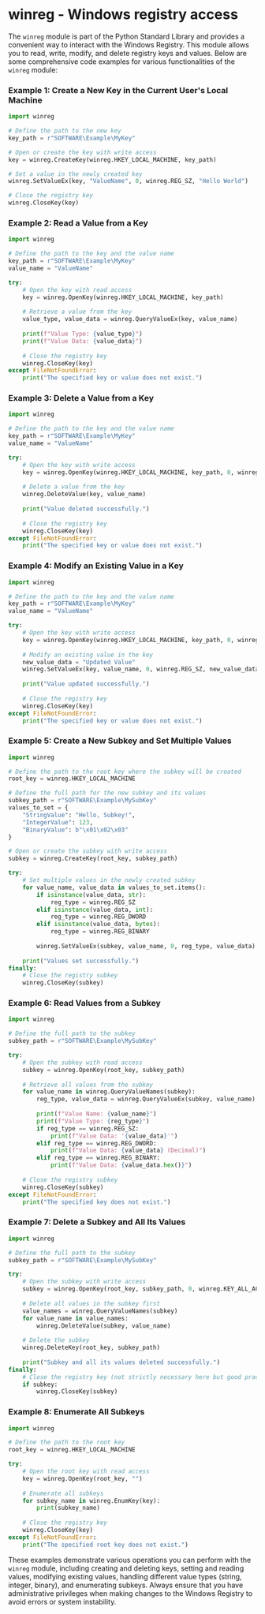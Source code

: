 # winreg - Windows registry access

The `winreg` module is part of the Python Standard Library and provides a convenient way to interact with the Windows Registry. This module allows you to read, write, modify, and delete registry keys and values. Below are some comprehensive code examples for various functionalities of the `winreg` module:

### Example 1: Create a New Key in the Current User's Local Machine
```python
import winreg

# Define the path to the new key
key_path = r"SOFTWARE\Example\MyKey"

# Open or create the key with write access
key = winreg.CreateKey(winreg.HKEY_LOCAL_MACHINE, key_path)

# Set a value in the newly created key
winreg.SetValueEx(key, "ValueName", 0, winreg.REG_SZ, "Hello World")

# Close the registry key
winreg.CloseKey(key)
```

### Example 2: Read a Value from a Key
```python
import winreg

# Define the path to the key and the value name
key_path = r"SOFTWARE\Example\MyKey"
value_name = "ValueName"

try:
    # Open the key with read access
    key = winreg.OpenKey(winreg.HKEY_LOCAL_MACHINE, key_path)
    
    # Retrieve a value from the key
    value_type, value_data = winreg.QueryValueEx(key, value_name)
    
    print(f"Value Type: {value_type}")
    print(f"Value Data: {value_data}")
    
    # Close the registry key
    winreg.CloseKey(key)
except FileNotFoundError:
    print("The specified key or value does not exist.")
```

### Example 3: Delete a Value from a Key
```python
import winreg

# Define the path to the key and the value name
key_path = r"SOFTWARE\Example\MyKey"
value_name = "ValueName"

try:
    # Open the key with write access
    key = winreg.OpenKey(winreg.HKEY_LOCAL_MACHINE, key_path, 0, winreg.KEY_SET_VALUE)
    
    # Delete a value from the key
    winreg.DeleteValue(key, value_name)
    
    print("Value deleted successfully.")
    
    # Close the registry key
    winreg.CloseKey(key)
except FileNotFoundError:
    print("The specified key or value does not exist.")
```

### Example 4: Modify an Existing Value in a Key
```python
import winreg

# Define the path to the key and the value name
key_path = r"SOFTWARE\Example\MyKey"
value_name = "ValueName"

try:
    # Open the key with write access
    key = winreg.OpenKey(winreg.HKEY_LOCAL_MACHINE, key_path, 0, winreg.KEY_SET_VALUE)
    
    # Modify an existing value in the key
    new_value_data = "Updated Value"
    winreg.SetValueEx(key, value_name, 0, winreg.REG_SZ, new_value_data)
    
    print("Value updated successfully.")
    
    # Close the registry key
    winreg.CloseKey(key)
except FileNotFoundError:
    print("The specified key or value does not exist.")
```

### Example 5: Create a New Subkey and Set Multiple Values
```python
import winreg

# Define the path to the root key where the subkey will be created
root_key = winreg.HKEY_LOCAL_MACHINE

# Define the full path for the new subkey and its values
subkey_path = r"SOFTWARE\Example\MySubKey"
values_to_set = {
    "StringValue": "Hello, Subkey!",
    "IntegerValue": 123,
    "BinaryValue": b"\x01\x02\x03"
}

# Open or create the subkey with write access
subkey = winreg.CreateKey(root_key, subkey_path)

try:
    # Set multiple values in the newly created subkey
    for value_name, value_data in values_to_set.items():
        if isinstance(value_data, str):
            reg_type = winreg.REG_SZ
        elif isinstance(value_data, int):
            reg_type = winreg.REG_DWORD
        elif isinstance(value_data, bytes):
            reg_type = winreg.REG_BINARY
        
        winreg.SetValueEx(subkey, value_name, 0, reg_type, value_data)
    
    print("Values set successfully.")
finally:
    # Close the registry subkey
    winreg.CloseKey(subkey)
```

### Example 6: Read Values from a Subkey
```python
import winreg

# Define the full path to the subkey
subkey_path = r"SOFTWARE\Example\MySubKey"

try:
    # Open the subkey with read access
    subkey = winreg.OpenKey(root_key, subkey_path)
    
    # Retrieve all values from the subkey
    for value_name in winreg.QueryValueNames(subkey):
        reg_type, value_data = winreg.QueryValueEx(subkey, value_name)
        
        print(f"Value Name: {value_name}")
        print(f"Value Type: {reg_type}")
        if reg_type == winreg.REG_SZ:
            print(f"Value Data: '{value_data}'")
        elif reg_type == winreg.REG_DWORD:
            print(f"Value Data: {value_data} (Decimal)")
        elif reg_type == winreg.REG_BINARY:
            print(f"Value Data: {value_data.hex()}")
    
    # Close the registry subkey
    winreg.CloseKey(subkey)
except FileNotFoundError:
    print("The specified key does not exist.")
```

### Example 7: Delete a Subkey and All Its Values
```python
import winreg

# Define the full path to the subkey
subkey_path = r"SOFTWARE\Example\MySubKey"

try:
    # Open the subkey with write access
    subkey = winreg.OpenKey(root_key, subkey_path, 0, winreg.KEY_ALL_ACCESS)
    
    # Delete all values in the subkey first
    value_names = winreg.QueryValueNames(subkey)
    for value_name in value_names:
        winreg.DeleteValue(subkey, value_name)
    
    # Delete the subkey
    winreg.DeleteKey(root_key, subkey_path)
    
    print("Subkey and all its values deleted successfully.")
finally:
    # Close the registry key (not strictly necessary here but good practice)
    if subkey:
        winreg.CloseKey(subkey)
```

### Example 8: Enumerate All Subkeys
```python
import winreg

# Define the path to the root key
root_key = winreg.HKEY_LOCAL_MACHINE

try:
    # Open the root key with read access
    key = winreg.OpenKey(root_key, "")
    
    # Enumerate all subkeys
    for subkey_name in winreg.EnumKey(key):
        print(subkey_name)
    
    # Close the registry key
    winreg.CloseKey(key)
except FileNotFoundError:
    print("The specified root key does not exist.")
```

These examples demonstrate various operations you can perform with the `winreg` module, including creating and deleting keys, setting and reading values, modifying existing values, handling different value types (string, integer, binary), and enumerating subkeys. Always ensure that you have administrative privileges when making changes to the Windows Registry to avoid errors or system instability.
